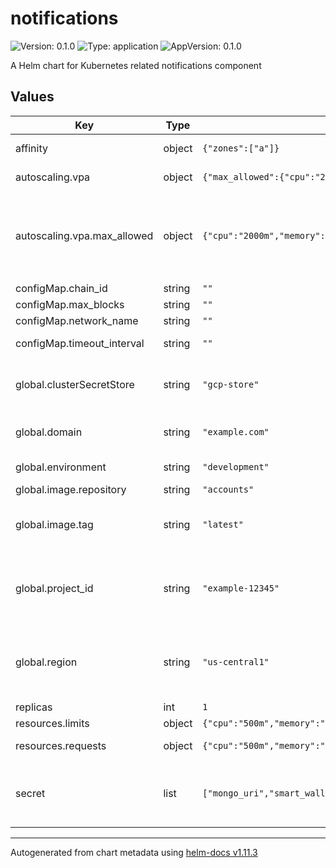 # notifications

![Version: 0.1.0](https://img.shields.io/badge/Version-0.1.0-informational?style=flat-square) ![Type: application](https://img.shields.io/badge/Type-application-informational?style=flat-square) ![AppVersion: 0.1.0](https://img.shields.io/badge/AppVersion-0.1.0-informational?style=flat-square)

A Helm chart for Kubernetes related notifications component

## Values

| Key | Type | Default | Description |
|-----|------|---------|-------------|
| affinity | object | `{"zones":["a"]}` | Affinity (available region zones) |
| autoscaling.vpa | object | `{"max_allowed":{"cpu":"2000m","memory":"4Gi"}}` | Vertical Pod Autoscaler |
| autoscaling.vpa.max_allowed | object | `{"cpu":"2000m","memory":"4Gi"}` | Vertical Pod Autoscaler - Maximum number of CPU & Memory, minimal number is `resources.requests` values |
| configMap.chain_id | string | `""` | Chain ID |
| configMap.max_blocks | string | `""` | Max blocks |
| configMap.network_name | string | `""` | Network name |
| configMap.timeout_interval | string | `""` | Timeout interval (ms) |
| global.clusterSecretStore | string | `"gcp-store"` | ClusterSecretStore name (should be created before apply) |
| global.domain | string | `"example.com"` | DNS domain (used for `HTTPRoute` resource) |
| global.environment | string | `"development"` | Kubernetes label `environment`` |
| global.image.repository | string | `"accounts"` | Repository ID |
| global.image.tag | string | `"latest"` | Tag; overrides the image tag whose default is the chart appVersion. |
| global.project_id | string | `"example-12345"` | Google Cloud - Project ID (used for `Deployment` resource, `container.image` section) |
| global.region | string | `"us-central1"` | Google Cloud - Region (used for `Deployment` resource, `container.image` section) |
| replicas | int | `1` | Replicas |
| resources.limits | object | `{"cpu":"500m","memory":"1Gi"}` | Resources - Limits |
| resources.requests | object | `{"cpu":"500m","memory":"1Gi"}` | Resources - Requests |
| secret | list | `["mongo_uri","smart_wallets_jwt_secret","rpc_url","full_archive_rpc_url"]` | Secret (external; sensitive information; pulled from Google Cloud, Secret Manager) |

----------------------------------------------
Autogenerated from chart metadata using [helm-docs v1.11.3](https://github.com/norwoodj/helm-docs/releases/v1.11.3)
